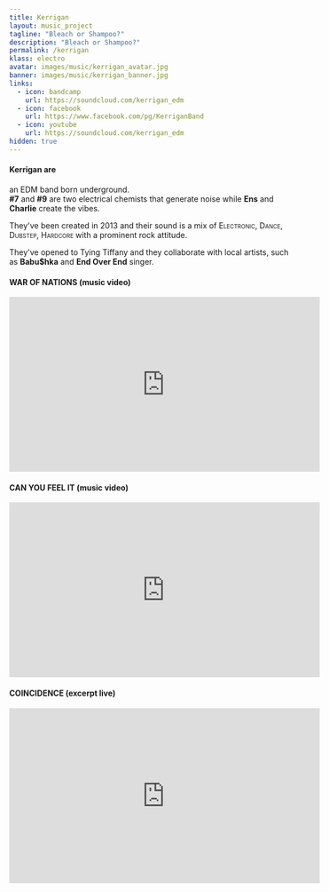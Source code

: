 ```yaml
---
title: Kerrigan
layout: music_project
tagline: "Bleach or Shampoo?"
description: "Bleach or Shampoo?"
permalink: /kerrigan
klass: electro
avatar: images/music/kerrigan_avatar.jpg
banner: images/music/kerrigan_banner.jpg
links:
  - icon: bandcamp
    url: https://soundcloud.com/kerrigan_edm
  - icon: facebook
    url: https://www.facebook.com/pg/KerriganBand
  - icon: youtube
    url: https://soundcloud.com/kerrigan_edm
hidden: true
---
```


#### Kerrigan are

an <span style="font-variant: small-caps;">EDM</span> band born underground.<br>
**#7** and **#9** are two electrical chemists that generate noise while **Ens** and **Charlie** create the vibes.

They've been created in 2013 and their sound is a mix of
<span style="font-variant: small-caps;">Electronic</span>,
<span style="font-variant: small-caps;">Dance</span>,
<span style="font-variant: small-caps;">Dubstep</span>,
<span style="font-variant: small-caps;">Hardcore</span>
with a prominent rock attitude.

They've opened to Tying Tiffany and they collaborate with local artists, such as **Babu$hka** and **End Over End** singer.


#### WAR OF NATIONS (music video)
<iframe width="560" height="315" src="https://www.youtube.com/embed/gp3w3IkXWss" frameborder="0" allow="accelerometer; autoplay; encrypted-media; gyroscope; picture-in-picture" allowfullscreen></iframe>

#### CAN YOU FEEL IT (music video)
<iframe width="560" height="315" src="https://www.youtube.com/embed/uKV7rYvPzpg" frameborder="0" allow="accelerometer; autoplay; encrypted-media; gyroscope; picture-in-picture" allowfullscreen></iframe>


#### COINCIDENCE (excerpt live)
<iframe width="560" height="315" src="https://www.youtube.com/embed/qUsupTZf7Bo" frameborder="0" allow="accelerometer; autoplay; encrypted-media; gyroscope; picture-in-picture" allowfullscreen></iframe>
